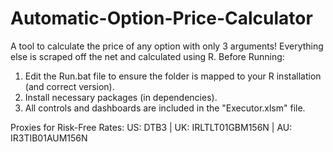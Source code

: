 # Automatic-Option-Price-Calculator
A tool to calculate the price of any option with only 3 arguments! Everything else is scraped off the net and calculated using R.
Before Running:
1. Edit the Run.bat file to ensure the folder is mapped to your R installation (and correct version).
2. Install necessary packages (in dependencies).
3. All controls and dashboards are included in the "Executor.xlsm" file.

Proxies for Risk-Free Rates:
US: DTB3 |
 UK: IRLTLT01GBM156N |
 AU: IR3TIB01AUM156N 
